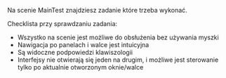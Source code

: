 Na scenie MainTest znajdziesz zadanie które trzeba wykonać.

Checklista przy sprawdzaniu zadania:
- Wszystko na scenie jest możliwe do obsłużenia bez używania myszki
- Nawigacja po panelach i walce jest intuicyjna
- Są widoczne podpowiedzi klawiszologii
- Interfejsy nie otwierają się jeden na drugim, i możliwe jest sterowanie tylko po aktualnie otworzonym oknie/walce
